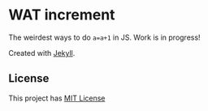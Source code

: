 # WAT increment
The weirdest ways to do `a=a+1` in JS. Work is in progress!

Created with [Jekyll](https://jekyllrb.com/). 

## License
This project has [MIT License](https://opensource.org/licenses/MIT)